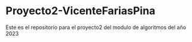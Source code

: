 # Proyecto2-VicenteFariasPina
 Este es el repositorio para el proyecto2 del modulo de algoritmos del año 2023
